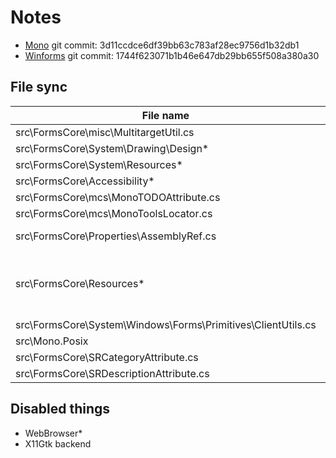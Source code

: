 # Notes
- [Mono](https://github.com/mono/mono) git commit: 3d11ccdce6df39bb63c783af28ec9756d1b32db1
- [Winforms](https://github.com/dotnet/winforms) git commit: 1744f623071b1b46e647db29bb655f508a380a30

## File sync
| File name | Source | Notes |
| --------- | ------ | ----- |
| src\FormsCore\misc\MultitargetUtil.cs | winforms\src\System.Windows.Forms\src\misc\MultitargetUtil.cs | |
| src\FormsCore\System\Drawing\Design\* | winforms\src\System.Windows.Forms\src\System\Drawing\Design\* | |
| src\FormsCore\System\Resources\* | winforms\src\System.Windows.Forms\src\System\Resources\* | |
| src\FormsCore\Accessibility\* | mono\mcs\class\Accessibility\Accessibility\* | |
| src\FormsCore\mcs\MonoTODOAttribute.cs | mono\mcs\build\common\MonoTODOAttribute.cs | |
| src\FormsCore\mcs\MonoToolsLocator.cs | mono\mcs\class\System\System\MonoToolsLocator.cs | |
| src\FormsCore\Properties\AssemblyRef.cs | winforms\src\System.Windows.Forms\src\AssemblyRef.cs | File modified |
| src\FormsCore\Resources\* | winforms\src\System.Windows.Forms\src\Resources\* | MSR.resx does not come from MS Winforms |
| src\FormsCore\System\Windows\Forms\Primitives\ClientUtils.cs | winforms\src\System.Windows.Forms.Primitives\src\System\Windows\Forms\Internals\ClientUtils.cs | |
| src\Mono.Posix | mono\mcs\class\Mono.Posix | |
| src\FormsCore\SRCategoryAttribute.cs | winforms\src\System.Windows.Forms\SRCategoryAttribute.cs | |
| src\FormsCore\SRDescriptionAttribute.cs | winforms\src\System.Windows.Forms\SRDescriptionAttribute.cs | |

## Disabled things
- WebBrowser*
- X11Gtk backend
